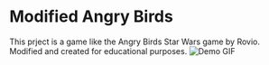 # Modified Angry Birds
This prject is a game like the Angry Birds Star Wars game by Rovio. Modified and created for educational purposes.
![Demo GIF](/demonstration/AngryBirds-Kinnect.gif)
